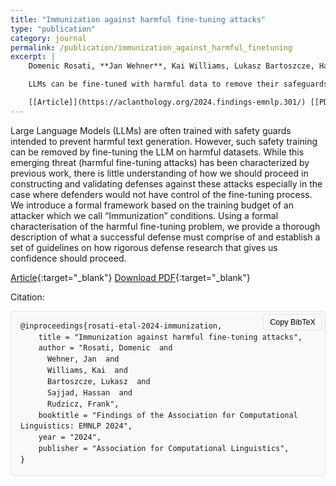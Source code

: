 ```yaml
---
title: "Immunization against harmful fine-tuning attacks"
type: "publication"
category: journal
permalink: /publication/immunization_against_harmful_finetuning
excerpt: |
    Domenic Rosati, **Jan Wehner**, Kai Williams, Lukasz Bartoszcze, Hassan Sajjad, Frank Rudzicz in _Findings of the Association for Computational Linguistics: EMNLP 2024_, 2024

    LLMs can be fine-tuned with harmful data to remove their safeguards. We formalize the problem and set out conditions for a solution.

    [[Article]](https://aclanthology.org/2024.findings-emnlp.301/) [[PDF]](/files/immunization_against_harmful_finetuning.pdf)
---
```


Large Language Models (LLMs) are often trained with safety guards intended to prevent harmful text generation. However, such safety training can be removed by fine-tuning the LLM on harmful datasets. While this emerging threat (harmful fine-tuning attacks) has been characterized by previous work, there is little understanding of how we should proceed in constructing and validating defenses against these attacks especially in the case where defenders would not have control of the fine-tuning process. We introduce a formal framework based on the training budget of an attacker which we call “Immunization” conditions. Using a formal characterisation of the harmful fine-tuning problem, we provide a thorough description of what a successful defense must comprise of and establish a set of guidelines on how rigorous defense research that gives us confidence should proceed.

[Article](https://aclanthology.org/2024.findings-emnlp.301/){:target="_blank"}   [Download PDF](/files/immunization_against_harmful_finetuning.pdf){:target="_blank"}

Citation:

<div class="citation-container" markdown="0">
  <button class="copy-button" onclick="copyBibTeX()">Copy BibTeX</button>
  <pre><code class="bibtex" id="bibtex">@inproceedings{rosati-etal-2024-immunization,
    title = "Immunization against harmful fine-tuning attacks",
    author = "Rosati, Domenic  and
      Wehner, Jan  and
      Williams, Kai  and
      Bartoszcze, Lukasz  and
      Sajjad, Hassan  and
      Rudzicz, Frank",
    booktitle = "Findings of the Association for Computational Linguistics: EMNLP 2024",
    year = "2024",
    publisher = "Association for Computational Linguistics",
}</code></pre>
</div>

<style>
.citation-container {
  position: relative;
  margin: 1em 0;
}

.copy-button {
  position: absolute;
  top: 5px;
  right: 5px;
  padding: 5px 10px;
  background-color: #f8f9fa;
  border: 1px solid #dee2e6;
  border-radius: 4px;
  cursor: pointer;
  font-size: 0.9em;
  transition: all 0.2s ease;
}

.copy-button:hover {
  background-color: #e9ecef;
}

.bibtex {
  background-color: #f8f9fa;
  padding: 15px;
  border-radius: 4px;
  border: 1px solid #dee2e6;
  margin: 0;
  white-space: pre-wrap;
  line-height: 1.5;
  font-family: monospace;
}

pre {
  white-space: pre-wrap;
  word-wrap: break-word;
  margin: 0;
}

code {
  display: block;
}
</style>

<script>
function copyBibTeX() {
  const bibtex = document.getElementById('bibtex').textContent;
  navigator.clipboard.writeText(bibtex).then(() => {
    const button = document.querySelector('.copy-button');
    const originalText = button.textContent;
    button.textContent = 'Copied!';
    setTimeout(() => {
      button.textContent = originalText;
    }, 2000);
  });
}
</script>
